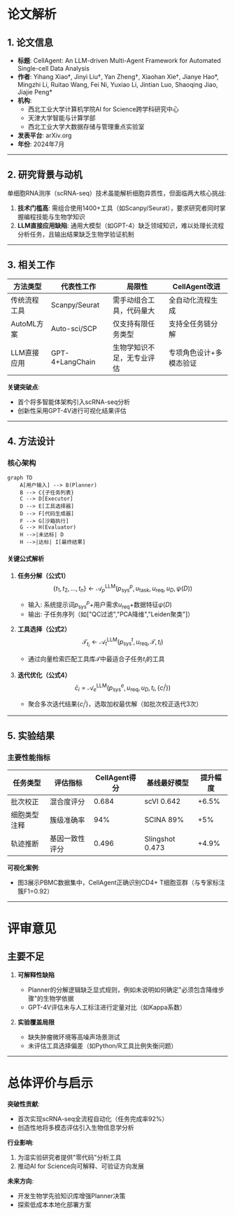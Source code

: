 # 论文解析

## 1. 论文信息
- **标题**: CellAgent: An LLM-driven Multi-Agent Framework for Automated Single-cell Data Analysis  
- **作者**: Yihang Xiao†, Jinyi Liu†, Yan Zheng†, Xiaohan Xie†, Jianye Hao*, Mingzhi Li, Ruitao Wang, Fei Ni, Yuxiao Li, Jintian Luo, Shaoqing Jiao, Jiajie Peng*  
- **机构**:  
  - 西北工业大学计算机学院AI for Science跨学科研究中心  
  - 天津大学智能与计算学部  
  - 西北工业大学大数据存储与管理重点实验室  
- **发表平台**: arXiv.org  
- **年份**: 2024年7月  

---

## 2. 研究背景与动机
单细胞RNA测序（scRNA-seq）技术虽能解析细胞异质性，但面临两大核心挑战:  
1. **技术门槛高**: 需组合使用1400+工具（如Scanpy/Seurat），要求研究者同时掌握编程技能与生物学知识  
2. **LLM直接应用缺陷**: 通用大模型（如GPT-4）缺乏领域知识，难以处理长流程分析任务，且输出结果缺乏生物学验证机制  

---

## 3. 相关工作
| 方法类型       | 代表性工作          | 局限性                          | CellAgent改进                   |
|----------------|--------------------|--------------------------------|--------------------------------|
| 传统流程工具    | Scanpy/Seurat      | 需手动组合工具，代码量大        | 全自动化流程生成               |
| AutoML方案     | Auto-sci/SCP       | 仅支持有限任务类型              | 支持全任务链分解               |
| LLM直接应用    | GPT-4+LangChain   | 生物学知识不足，无专业评估      | 专项角色设计+多模态验证        |

**关键突破点**:  
- 首个将多智能体架构引入scRNA-seq分析  
- 创新性采用GPT-4V进行可视化结果评估  

---

## 4. 方法设计

### 核心架构
```mermaid
graph TD
    A[用户输入] --> B(Planner)
    B --> C{子任务列表}
    C --> D[Executor]
    D --> E[工具选择器]
    D --> F[代码生成器]
    F --> G[沙箱执行]
    G --> H(Evaluator)
    H -->|未达标| D
    H -->|达标| I[最终结果]
```

#### 关键公式解析
1. **任务分解（公式1）**  
   $$\{t_1, t_2, ..., t_n\} \leftarrow \mathcal{A}_p^{\text{LLM}}(p_{\text{sys}}^p, u_{\text{task}}, u_{\text{req}}, u_D, \psi(D))$$  
   - 输入: 系统提示词$p_{\text{sys}}^p$+用户需求$u_{\text{req}}$+数据特征$\psi(D)$  
   - 输出: 子任务序列（如["QC过滤","PCA降维","Leiden聚类"]）

2. **工具选择（公式2）**  
   $$\mathcal{T}_{t_i} \leftarrow \mathcal{A}_t^{\text{LLM}}(p_{\text{sys}}^t, u_{\text{req}}, \mathcal{T}, t_i)$$  
   - 通过向量检索匹配工具库$\mathcal{T}$中最适合子任务$t_i$的工具

3. **迭代优化（公式4）**  
   $$\bar{c}_i = \mathcal{A}_e^{\text{LLM}}(p_{\text{sys}}^e, u_{\text{req}}, u_D, t_i, \{c_i^j\})$$  
   - 聚合多次迭代结果$\{c_i^j\}$，选取加权最优解（如批次校正迭代3次）

---

## 5. 实验结果

### 主要性能指标
| 任务类型     | 评估指标          | CellAgent得分 | 基线最好模型 | 提升幅度 |
|--------------|------------------|--------------|-------------|---------|
| 批次校正     | 混合度评分       | 0.684        | scVI 0.642  | +6.5%   |
| 细胞类型注释 | 簇级准确率       | 94%          | SCINA 89%   | +5%     |
| 轨迹推断     | 基因一致性评分   | 0.496        | Slingshot 0.473 | +4.9% |

**可视化案例**:  
- 图3展示PBMC数据集中，CellAgent正确识别CD4+ T细胞亚群（与专家标注簇F1=0.92）

---

# 评审意见

## 主要不足
1. **可解释性缺陷**  
   - Planner的分解逻辑缺乏显式规则，例如未说明如何确定"必须包含降维步骤"的生物学依据  
   - GPT-4V评估未与人工标注进行定量对比（如Kappa系数）

2. **实验覆盖局限**  
   - 缺失肿瘤微环境等高噪声场景测试  
   - 未评估工具选择偏差（如Python/R工具比例失衡问题）

---

# 总体评价与启示

**突破性贡献**:  
- 首次实现scRNA-seq全流程自动化（任务完成率92%）  
- 创造性地将多模态评估引入生物信息学分析  

**行业影响**:  
1. 为湿实验研究者提供"零代码"分析工具  
2. 推动AI for Science向可解释、可验证方向发展  

**未来方向**:  
- 开发生物学先验知识库增强Planner决策  
- 探索低成本本地化部署方案